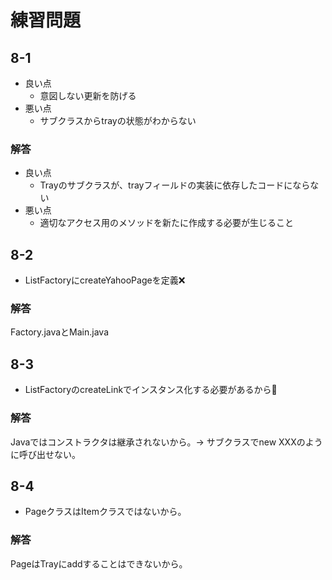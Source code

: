 # 練習問題

## 8-1

* 良い点
  * 意図しない更新を防げる
* 悪い点
  * サブクラスからtrayの状態がわからない

### 解答

* 良い点
  * Trayのサブクラスが、trayフィールドの実装に依存したコードにならない
* 悪い点
  * 適切なアクセス用のメソッドを新たに作成する必要が生じること

## 8-2

* ListFactoryにcreateYahooPageを定義❌

### 解答

Factory.javaとMain.java

## 8-3

* ListFactoryのcreateLinkでインスタンス化する必要があるから🔺

### 解答

Javaではコンストラクタは継承されないから。→ サブクラスでnew XXXのように呼び出せない。


## 8-4

* PageクラスはItemクラスではないから。

### 解答

PageはTrayにaddすることはできないから。


